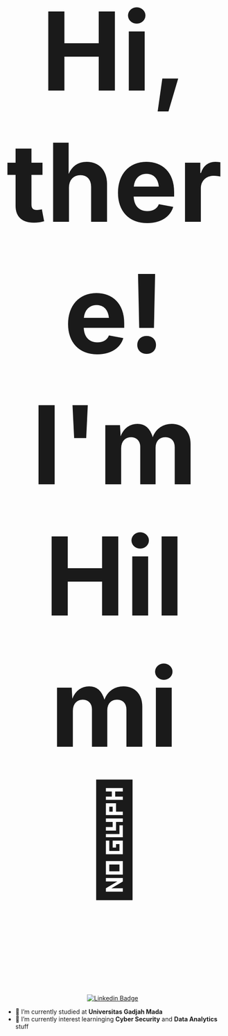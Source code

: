 <h2 align="center" style="font-size:250px">Hi, there! I'm Hilmi 👋</h2>

<div align="center">

[![Linkedin Badge](https://img.shields.io/badge/-LinkedIn-0A66C2?style=for-the-badge&logo=linkedin&logoColor=white)](https://www.linkedin.com/in/hilmi05/) &nbsp;

</div>

- 🏫 I’m currently studied at **Universitas Gadjah Mada**
- 🌱 I’m currently interest learninging **Cyber Security** and **Data Analytics** stuff

